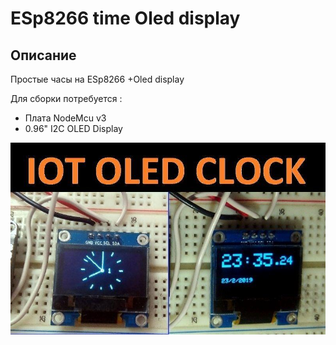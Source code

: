 # ESp8266 time Oled display

## Описание
Простые часы на ESp8266 +Oled display 
 
Для сборки потребуется : 
* Плата NodeMcu v3
* 0.96" I2C OLED Display

![1](/img/ESp8266(1).jpg)

